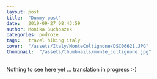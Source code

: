 ```yaml
---
layout: post
title:  "Dummy post"
date:   2019-09-27 08:43:59
author: Monika Suchoszek
categories: podroze
tags:	travel hiking italy 
cover:  "/assets/Italy/MonteColtignone/DSC06621.JPG"
thumbnail:  "/assets/thumbnails/monte_coltignone.jpg"
---
```


Nothing to see here yet ... translation in progress :-)




